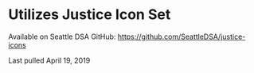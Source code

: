# Utilizes Justice Icon Set
Available on Seattle DSA GitHub:
https://github.com/SeattleDSA/justice-icons

Last pulled April 19, 2019